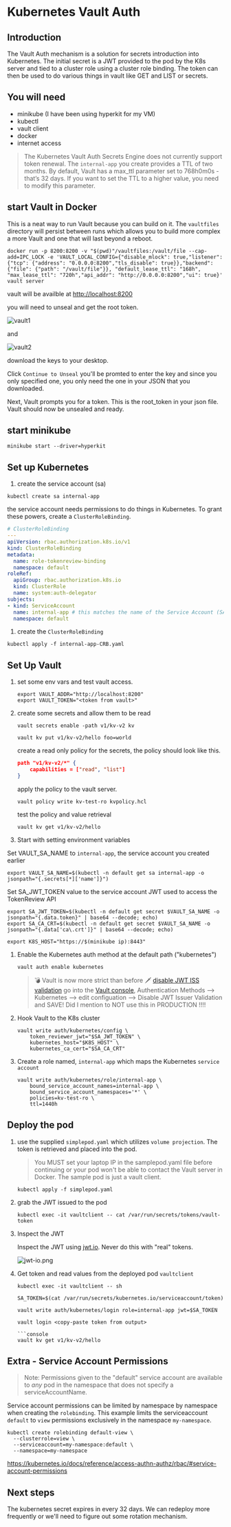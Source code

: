 # Kubernetes Vault Auth

## Introduction

The Vault Auth mechanism is a solution for secrets introduction into Kubernetes. The initial secret is a JWT provided to the pod by the K8s server and tied to a cluster role using a cluster role binding. The token can then be used to do various things in vault like GET and LIST or secrets.

## You will need

* minikube (I have been using hyperkit for my VM)
* kubectl
* vault client
* docker
* internet access

> The Kubernetes Vault Auth Secrets Engine does not currently support token renewal. The `internal-app` you create provides a TTL of two months.
> By default, Vault has a max_ttl parameter set to 768h0m0s - that’s 32 days. If you want to set the TTL to a higher value, you need to modify this parameter.

## start Vault in Docker

This is a neat way to run Vault because you can build on it. The `vaultfiles` directory will persist between runs which allows you to build more complex a more Vault and one that will last beyond a reboot.

```console
docker run -p 8200:8200 -v "$(pwd)"/vaultfiles:/vault/file --cap-add=IPC_LOCK -e 'VAULT_LOCAL_CONFIG={"disable_mlock": true,"listener": {"tcp": {"address": "0.0.0.0:8200","tls_disable": true}},"backend": {"file": {"path": "/vault/file"}}, "default_lease_ttl": "168h", "max_lease_ttl": "720h","api_addr": "http://0.0.0.0:8200","ui": true}' vault server
```

vault will be availble at [http://localhost:8200](http://localhost:8200)

you will need to unseal and get the root token.

![vault1](./imgs/vault1.png)

and

![vault2](./imgs/vault2.png)

download the keys to your desktop.

Click `Continue to Unseal` you'll be promted to enter the key and since you only specified one, you only need the one in your JSON that you downloaded.

Next, Vault prompts you for a token. This is the root_token in your json file. Vault should now be unsealed and ready.

## start minikube

```console
minikube start --driver=hyperkit
```

## Set up Kubernetes

1. create the service account (sa)

```console
kubectl create sa internal-app
```

the service account needs permissions to do things in Kubernetes. To grant these powers, create a `ClusterRoleBinding`.

```yaml
# ClusterRoleBinding
---
apiVersion: rbac.authorization.k8s.io/v1
kind: ClusterRoleBinding
metadata:
  name: role-tokenreview-binding
  namespace: default
roleRef:
  apiGroup: rbac.authorization.k8s.io
  kind: ClusterRole
  name: system:auth-delegator
subjects:
- kind: ServiceAccount
  name: internal-app # this matches the name of the Service Account (SA)
  namespace: default
```

1. create the `ClusterRoleBinding`

```console
kubectl apply -f internal-app-CRB.yaml
```

## Set Up Vault

1. set some env vars and test vault access.

    ```console
    export VAULT_ADDR="http://localhost:8200"
    export VAULT_TOKEN="<token from vault>"
    ```

1. create some secrets and allow them to be read

    ```console
    vault secrets enable -path v1/kv-v2 kv
    ```

    ```console
    vault kv put v1/kv-v2/hello foo=world
    ```

    create a read only policy for the secrets, the policy should look like this.

    ```json
    path "v1/kv-v2/*" {
        capabilities = ["read", "list"]
    }
    ```

    apply the policy to the vault server.

    ```console
    vault policy write kv-test-ro kvpolicy.hcl
    ```

    test the policy and value retrieval

    ```console
    vault kv get v1/kv-v2/hello
    ```

1. Start with setting environment variables

Set VAULT_SA_NAME to `internal-app`, the service account you created earlier

```console
export VAULT_SA_NAME=$(kubectl -n default get sa internal-app -o jsonpath="{.secrets[*]['name']}")
```

Set SA_JWT_TOKEN value to the service account JWT used to access the TokenReview API

```console
export SA_JWT_TOKEN=$(kubectl -n default get secret $VAULT_SA_NAME -o jsonpath="{.data.token}" | base64 --decode; echo)
export SA_CA_CRT=$(kubectl -n default get secret $VAULT_SA_NAME -o jsonpath="{.data['ca\.crt']}" | base64 --decode; echo)
```

```console
export K8S_HOST="https://$(minikube ip):8443"
```

1. Enable the Kubernetes auth method at the default path ("kubernetes")

    ```console
    vault auth enable kubernetes
    ```

    > 💣 Vault is now more strict than before 🗡️ [disable JWT ISS validation](https://medium.com/pareture/hashicorp-kubernetes-vault-auth-claim-iss-is-invalid-abdd748c8ad6)
go into the [Vault console](http://localhost:8200), Authentication Methods --> Kubernetes -->  edit configuation --> Disable JWT Issuer Validation and SAVE! Did I mention to NOT use this in PRODUCTION !!!!

1. Hook Vault to the K8s cluster

    ```console
    vault write auth/kubernetes/config \
        token_reviewer_jwt="$SA_JWT_TOKEN" \
        kubernetes_host="$K8S_HOST" \
        kubernetes_ca_cert="$SA_CA_CRT"
    ```

1. Create a role named, `internal-app` which maps the Kubernetes `service account`

    ```console
    vault write auth/kubernetes/role/internal-app \
        bound_service_account_names=internal-app \
        bound_service_account_namespaces='*' \
        policies=kv-test-ro \
        ttl=1440h
    ```

## Deploy the pod

1. use the supplied `simplepod.yaml` which utilizes `volume projection`. The token is retrieved and placed into the pod.

    > You MUST set your laptop IP in the samplepod.yaml file before continuing or your pod won't be able to contact the Vault server in Docker. The sample pod is just a vault client.

    ```console
    kubectl apply -f simplepod.yaml
    ```

1. grab the JWT issued to the pod

    ```console
    kubectl exec -it vaultclient -- cat /var/run/secrets/tokens/vault-token
    ```

1. Inspect the JWT

    Inspect the JWT using [jwt.io](https://jwt.io). Never do this with "real" tokens.

    ![jwt-io.png](./imgs/jwt-io.png)

1. Get token and read values from the deployed pod `vaultclient`

    ```console
    kubectl exec -it vaultclient -- sh
    ```

    ```console
    SA_TOKEN=$(cat /var/run/secrets/kubernetes.io/serviceaccount/token)
    ```

    ```console
    vault write auth/kubernetes/login role=internal-app jwt=$SA_TOKEN
    ```

    ```console
    vault login <copy-paste token from output> 

    ```console
    vault kv get v1/kv-v2/hello
    ```

## Extra - Service Account Permissions

> Note: Permissions given to the "default" service account are available to _any_ pod in the namespace that does not specify a serviceAccountName.

Service account permissions can be limited by namespace by namespace when creating the `rolebinding`. This example limits the serviceaccount `default` to `view` permissions exclusively in the namespace `my-namespace`.

```shell
kubectl create rolebinding default-view \
  --clusterrole=view \
  --serviceaccount=my-namespace:default \
  --namespace=my-namespace
```

https://kubernetes.io/docs/reference/access-authn-authz/rbac/#service-account-permissions

## Next steps

The kubernetes secret expires in every 32 days. We can redeploy more frequently or we'll need to figure out some rotation mechanism.
